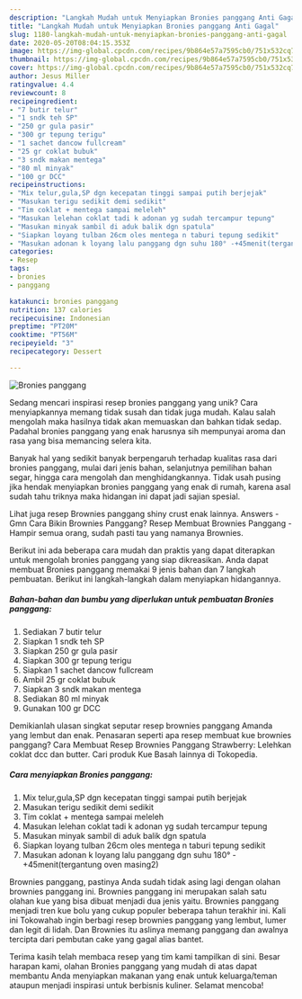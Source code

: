 ```yaml
---
description: "Langkah Mudah untuk Menyiapkan Bronies panggang Anti Gagal"
title: "Langkah Mudah untuk Menyiapkan Bronies panggang Anti Gagal"
slug: 1180-langkah-mudah-untuk-menyiapkan-bronies-panggang-anti-gagal
date: 2020-05-20T08:04:15.353Z
image: https://img-global.cpcdn.com/recipes/9b864e57a7595cb0/751x532cq70/bronies-panggang-foto-resep-utama.jpg
thumbnail: https://img-global.cpcdn.com/recipes/9b864e57a7595cb0/751x532cq70/bronies-panggang-foto-resep-utama.jpg
cover: https://img-global.cpcdn.com/recipes/9b864e57a7595cb0/751x532cq70/bronies-panggang-foto-resep-utama.jpg
author: Jesus Miller
ratingvalue: 4.4
reviewcount: 8
recipeingredient:
- "7 butir telur"
- "1 sndk teh SP"
- "250 gr gula pasir"
- "300 gr tepung terigu"
- "1 sachet dancow fullcream"
- "25 gr coklat bubuk"
- "3 sndk makan mentega"
- "80 ml minyak"
- "100 gr DCC"
recipeinstructions:
- "Mix telur,gula,SP dgn kecepatan tinggi sampai putih berjejak"
- "Masukan terigu sedikit demi sedikit"
- "Tim coklat + mentega sampai meleleh"
- "Masukan lelehan coklat tadi k adonan yg sudah tercampur tepung"
- "Masukan minyak sambil di aduk balik dgn spatula"
- "Siapkan loyang tulban 26cm oles mentega n taburi tepung sedikit"
- "Masukan adonan k loyang lalu panggang dgn suhu 180° -+45menit(tergantung oven masing2)"
categories:
- Resep
tags:
- bronies
- panggang

katakunci: bronies panggang 
nutrition: 137 calories
recipecuisine: Indonesian
preptime: "PT20M"
cooktime: "PT56M"
recipeyield: "3"
recipecategory: Dessert

---
```



![Bronies panggang](https://img-global.cpcdn.com/recipes/9b864e57a7595cb0/751x532cq70/bronies-panggang-foto-resep-utama.jpg)

Sedang mencari inspirasi resep bronies panggang yang unik? Cara menyiapkannya memang tidak susah dan tidak juga mudah. Kalau salah mengolah maka hasilnya tidak akan memuaskan dan bahkan tidak sedap. Padahal bronies panggang yang enak harusnya sih mempunyai aroma dan rasa yang bisa memancing selera kita.

Banyak hal yang sedikit banyak berpengaruh terhadap kualitas rasa dari bronies panggang, mulai dari jenis bahan, selanjutnya pemilihan bahan segar, hingga cara mengolah dan menghidangkannya. Tidak usah pusing jika hendak menyiapkan bronies panggang yang enak di rumah, karena asal sudah tahu triknya maka hidangan ini dapat jadi sajian spesial.

Lihat juga resep Brownies panggang shiny crust enak lainnya. Answers - Gmn Cara Bikin Brownies Panggang? Resep Membuat Brownies Panggang - Hampir semua orang, sudah pasti tau yang namanya Brownies.


Berikut ini ada beberapa cara mudah dan praktis yang dapat diterapkan untuk mengolah bronies panggang yang siap dikreasikan. Anda dapat membuat Bronies panggang memakai 9 jenis bahan dan 7 langkah pembuatan. Berikut ini langkah-langkah dalam menyiapkan hidangannya.

<!--inarticleads1-->

##### Bahan-bahan dan bumbu yang diperlukan untuk pembuatan Bronies panggang:

1. Sediakan 7 butir telur
1. Siapkan 1 sndk teh SP
1. Siapkan 250 gr gula pasir
1. Siapkan 300 gr tepung terigu
1. Siapkan 1 sachet dancow fullcream
1. Ambil 25 gr coklat bubuk
1. Siapkan 3 sndk makan mentega
1. Sediakan 80 ml minyak
1. Gunakan 100 gr DCC


Demikianlah ulasan singkat seputar resep brownies panggang Amanda yang lembut dan enak. Penasaran seperti apa resep membuat kue brownies panggang? Cara Membuat Resep Brownies Panggang Strawberry: Lelehkan coklat dcc dan butter. Cari produk Kue Basah lainnya di Tokopedia. 

<!--inarticleads2-->

##### Cara menyiapkan Bronies panggang:

1. Mix telur,gula,SP dgn kecepatan tinggi sampai putih berjejak
1. Masukan terigu sedikit demi sedikit
1. Tim coklat + mentega sampai meleleh
1. Masukan lelehan coklat tadi k adonan yg sudah tercampur tepung
1. Masukan minyak sambil di aduk balik dgn spatula
1. Siapkan loyang tulban 26cm oles mentega n taburi tepung sedikit
1. Masukan adonan k loyang lalu panggang dgn suhu 180° -+45menit(tergantung oven masing2)


Brownies panggang, pastinya Anda sudah tidak asing lagi dengan olahan brownies panggang ini. Brownies panggang ini merupakan salah satu olahan kue yang bisa dibuat menjadi dua jenis yaitu. Brownies panggang menjadi tren kue bolu yang cukup populer beberapa tahun terakhir ini. Kali ini Tokowahab ingin berbagi resep brownies panggang yang lembut, lumer dan legit di lidah. Dan Brownies itu aslinya memang panggang dan awalnya tercipta dari pembutan cake yang gagal alias bantet. 

Terima kasih telah membaca resep yang tim kami tampilkan di sini. Besar harapan kami, olahan Bronies panggang yang mudah di atas dapat membantu Anda menyiapkan makanan yang enak untuk keluarga/teman ataupun menjadi inspirasi untuk berbisnis kuliner. Selamat mencoba!
